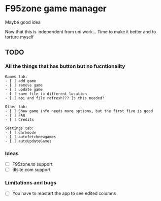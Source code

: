 # F95zone game manager

Maybe good idea

Now that this is independent from uni work... Time to make it better
and to torture myself

## TODO

### All the things that has button but no fucntionality

    Games tab:
    - [ ] add game
    - [ ] remove game
    - [ ] update game
    - [ ] save file to different location
    - [ ] api and file refresh??? Is this needed?

    Other tab:
    - [ ] Show game info needs more options, but the first five is good
    - [ ] FAQ
    - [ ] Credits

    Settings tab:
    - [ ] darkmode
    - [ ] autofetchnewgames
    - [ ] autoUpdateGames

### Ideas

- [ ] F95zone.to support
- [ ] dlsite.com support

### Limitations and bugs

- [ ] You have to reastart the app to see edited columns
